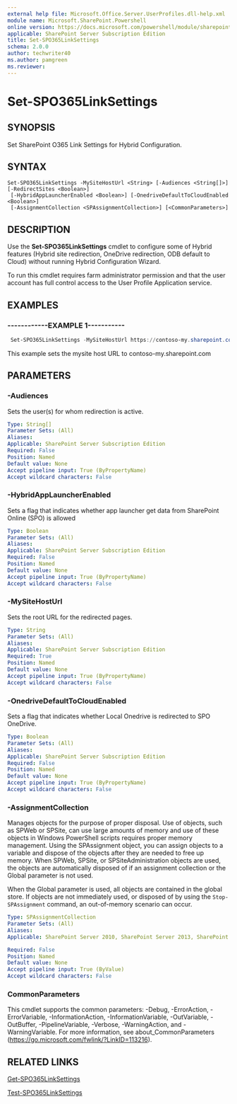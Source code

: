 ```yaml
---
external help file: Microsoft.Office.Server.UserProfiles.dll-help.xml
module name: Microsoft.SharePoint.Powershell
online version: https://docs.microsoft.com/powershell/module/sharepoint-server/set-spo365linksettings
applicable: SharePoint Server Subscription Edition
title: Set-SPO365LinkSettings
schema: 2.0.0
author: techwriter40
ms.author: pamgreen
ms.reviewer:
---
```


# Set-SPO365LinkSettings

## SYNOPSIS
Set SharePoint O365 Link Settings for Hybrid Configuration.

## SYNTAX

```
Set-SPO365LinkSettings -MySiteHostUrl <String> [-Audiences <String[]>] [-RedirectSites <Boolean>]
 [-HybridAppLauncherEnabled <Boolean>] [-OnedriveDefaultToCloudEnabled <Boolean>]
 [-AssignmentCollection <SPAssignmentCollection>] [<CommonParameters>]
```

## DESCRIPTION
Use the **Set-SPO365LinkSettings** cmdlet to configure some of Hybrid features (Hybrid site redirection, OneDrive redirection, ODB default to Cloud) without running Hybrid Configuration Wizard.

To run this cmdlet requires farm administrator permission and that the user account has full control access to the User Profile Application service. 

## EXAMPLES

### ------------EXAMPLE 1-----------
```powershell
 Set-SPO365LinkSettings -MySiteHostUrl https://contoso-my.sharepoint.com/ -RedirectSites $true
```

This example sets the mysite host URL to contoso-my.sharepoint.com

## PARAMETERS

### -Audiences
Sets the user(s) for whom redirection is active.

```yaml
Type: String[]
Parameter Sets: (All)
Aliases:
Applicable: SharePoint Server Subscription Edition
Required: False
Position: Named
Default value: None
Accept pipeline input: True (ByPropertyName)
Accept wildcard characters: False
```

### -HybridAppLauncherEnabled
Sets a flag that indicates whether app launcher get data from SharePoint Online (SPO) is allowed

```yaml
Type: Boolean
Parameter Sets: (All)
Aliases:
Applicable: SharePoint Server Subscription Edition
Required: False
Position: Named
Default value: None
Accept pipeline input: True (ByPropertyName)
Accept wildcard characters: False
```

### -MySiteHostUrl
Sets the root URL for the redirected pages.

```yaml
Type: String
Parameter Sets: (All)
Aliases:
Applicable: SharePoint Server Subscription Edition
Required: True
Position: Named
Default value: None
Accept pipeline input: True (ByPropertyName)
Accept wildcard characters: False
```

### -OnedriveDefaultToCloudEnabled
Sets a flag that indicates whether Local Onedrive is redirected to SPO OneDrive.

```yaml
Type: Boolean
Parameter Sets: (All)
Aliases:
Applicable: SharePoint Server Subscription Edition
Required: False
Position: Named
Default value: None
Accept pipeline input: True (ByPropertyName)
Accept wildcard characters: False
```

### -AssignmentCollection
Manages objects for the purpose of proper disposal.
Use of objects, such as SPWeb or SPSite, can use large amounts of memory and use of these objects in Windows PowerShell scripts requires proper memory management.
Using the SPAssignment object, you can assign objects to a variable and dispose of the objects after they are needed to free up memory.
When SPWeb, SPSite, or SPSiteAdministration objects are used, the objects are automatically disposed of if an assignment collection or the Global parameter is not used.

When the Global parameter is used, all objects are contained in the global store.
If objects are not immediately used, or disposed of by using the `Stop-SPAssignment` command, an out-of-memory scenario can occur.

```yaml
Type: SPAssignmentCollection
Parameter Sets: (All)
Aliases: 
Applicable: SharePoint Server 2010, SharePoint Server 2013, SharePoint Server 2016

Required: False
Position: Named
Default value: None
Accept pipeline input: True (ByValue)
Accept wildcard characters: False
```

### CommonParameters
This cmdlet supports the common parameters: -Debug, -ErrorAction, -ErrorVariable, -InformationAction, -InformationVariable, -OutVariable, -OutBuffer, -PipelineVariable, -Verbose, -WarningAction, and -WarningVariable.
For more information, see about_CommonParameters (https://go.microsoft.com/fwlink/?LinkID=113216).



## RELATED LINKS

[Get-SPO365LinkSettings](Get-SPO365LinkSettings.md)

[Test-SPO365LinkSettings](Test-SPO365LinkSettings.md)


